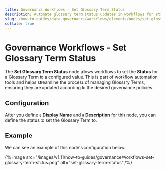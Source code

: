 ```yaml
---
title: Governance Workflows - Set Glossary Term Status
description: Automate glossary term status updates in workflows for streamlined term management, publishing, and review cycles.
slug: /how-to-guides/data-governance/workflows/elements/nodes/set-glossary-term-status
collate: true
---
```


# Governance Workflows - Set Glossary Term Status

The **Set Glossary Term Status** node allows workflows to set the **Status** for a Glossary Term to a configured value.
This is part of workflow automation tools and helps streamline the process of managing Glossary Terms,
ensuring they are updated according to the desired governance policies.

## Configuration

After you define a **Display Name** and a **Description** for this node, you can define the status to set the Glossary Term to.

## Example

We can see an example of this node's configuration below:

{% image src="/images/v1.11/how-to-guides/governance/workflows-set-glossary-term-status.png" alt="set-glossary-term-status" /%}
